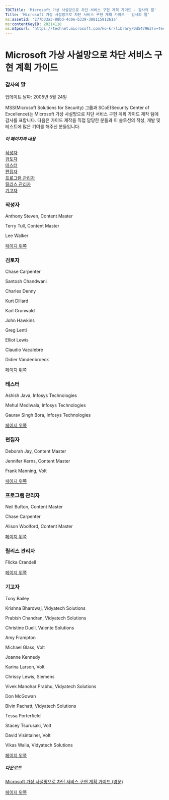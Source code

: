 ```yaml
---
TOCTitle: 'Microsoft 가상 사설망으로 차단 서비스 구현 계획 가이드 - 감사의 말'
Title: 'Microsoft 가상 사설망으로 차단 서비스 구현 계획 가이드 - 감사의 말'
ms:assetid: '277b33a3-88bd-4c0e-b339-30811591261a'
ms:contentKeyID: 20214118
ms:mtpsurl: 'https://technet.microsoft.com/ko-kr/library/Dd547963(v=TechNet.10)'
---
```


Microsoft 가상 사설망으로 차단 서비스 구현 계획 가이드
======================================================

### 감사의 말

업데이트 날짜: 2005년 5월 24일

MSS(Microsoft Solutions for Security) 그룹과 SCoE(Security Center of Excellence)는 Microsoft 가상 사설망으로 차단 서비스 구현 계획 가이드 제작 팀에 감사를 표합니다. 다음은 가이드 제작을 직접 담당한 분들과 이 솔루션의 작성, 개발 및 테스트에 많은 기여를 해주신 분들입니다.

##### 이 페이지의 내용

[](#egaa)[작성자](#egaa)  
[](#efaa)[검토자](#efaa)  
[](#eeaa)[테스터](#eeaa)  
[](#edaa)[편집자](#edaa)  
[](#ecaa)[프로그램 관리자](#ecaa)  
[](#ebaa)[릴리스 관리자](#ebaa)  
[](#eaaa)[기고자](#eaaa)  

### 작성자

Anthony Steven, Content Master

Terry Tull, Content Master

Lee Walker

[](#mainsection)[페이지 위쪽](#mainsection)

### 검토자

Chase Carpenter

Santosh Chandwani

Charles Denny

Kurt Dillard

Karl Grunwald

John Hawkins

Greg Lenti

Elliot Lewis

Claudio Vacalebre

Didier Vandenbroeck

[](#mainsection)[페이지 위쪽](#mainsection)

### 테스터

Ashish Java, Infosys Technologies

Mehul Mediwala, Infosys Technologies

Gaurav Singh Bora, Infosys Technologies

[](#mainsection)[페이지 위쪽](#mainsection)

### 편집자

Deborah Jay, Content Master

Jennifer Kerns, Content Master

Frank Manning, Volt

[](#mainsection)[페이지 위쪽](#mainsection)

### 프로그램 관리자

Neil Bufton, Content Master

Chase Carpenter

Alison Woolford, Content Master

[](#mainsection)[페이지 위쪽](#mainsection)

### 릴리스 관리자

Flicka Crandell

[](#mainsection)[페이지 위쪽](#mainsection)

### 기고자

Tony Bailey

Krishna Bhardwaj, Vidyatech Solutions

Prabish Chandran, Vidyatech Solutions

Christine Duell, Valente Solutions

Amy Frampton

Michael Glass, Volt

Joanne Kennedy

Karina Larson, Volt

Chrissy Lewis, Siemens

Vivek Manohar Prabhu, Vidyatech Solutions

Don McGowan

Bivin Pachatt, Vidyatech Solutions

Tessa Porterfield

Stacey Tsurusaki, Volt

David Visintainer, Volt

Vikas Walia, Vidyatech Solutions

[](#mainsection)[페이지 위쪽](#mainsection)

##### 다운로드

[Microsoft 가상 사설망으로 차단 서비스 구현 계획 가이드 (영문)](http://go.microsoft.com/fwlink/?linkid=41308)

[](#mainsection)[페이지 위쪽](#mainsection)
